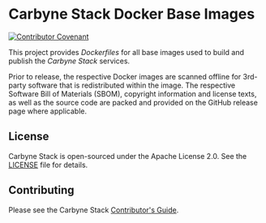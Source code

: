 # Carbyne Stack Docker Base Images

[![Contributor Covenant](https://img.shields.io/badge/Contributor%20Covenant-2.1-4baaaa.svg)](CODE_OF_CONDUCT.md)

This project provides _Dockerfiles_ for all base images used to build and
publish the _Carbyne Stack_ services.

Prior to release, the respective Docker images are scanned offline for 3rd-party
software that is redistributed within the image. The respective Software Bill of
Materials (SBOM), copyright information and license texts, as well as the source
code are packed and provided on the GitHub release page where applicable.

## License

Carbyne Stack is open-sourced under the Apache License 2.0. See the
[LICENSE](LICENSE) file for details.

## Contributing

Please see the Carbyne Stack [Contributor's Guide](CONTRIBUTING.md).
